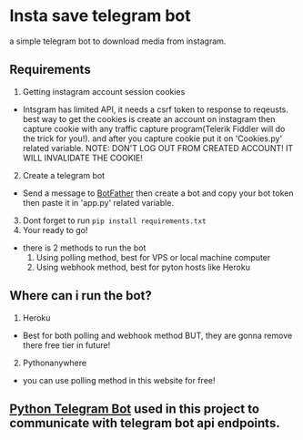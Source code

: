 # Insta save telegram bot
a simple telegram bot to download media from instagram.
## Requirements
1. Getting instagram account session cookies
  - Intsgram has limited API, it needs a csrf token to response to reqeusts. best way to get the cookies is create an account on instagram then capture cookie with any traffic capture program(Telerik Fiddler will do the trick for you!). and after you capture cookie put it on 'Cookies.py' related variable. NOTE: DON'T LOG OUT FROM CREATED ACCOUNT! IT WILL INVALIDATE THE COOKIE!
2. Create a telegram bot
  - Send a message to [BotFather](https://t.me/BotFather) then create a bot and copy your bot token then paste it in 'app.py' related variable.
3. Dont forget to run `pip install requirements.txt`
3. Your ready to go!
  - there is 2 methods to run the bot
    1. Using polling method, best for VPS or local machine computer
    2. Using webhook method, best for pyton hosts like Heroku
## Where can i run the bot?
1. Heroku
  - Best for both polling and webhook method BUT, they are gonna remove there free tier in future!
2. Pythonanywhere
  - you can use polling method in this website for free!

## [Python Telegram Bot](https://github.com/python-telegram-bot/python-telegram-bot) used in this project to communicate with telegram bot api endpoints.
